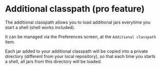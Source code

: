 # Additional classpath (pro feature)
The additional classpath allows you to load additional jars everytime you
start a shell (shell works included).

It can be managed via the Preferences screen, at the `Additional classpath` item.

Each jar added to your additional classpath will be copied into a private directory (different from your
local repository), so that each time you starts a shell, all jars from this directory will be loaded.